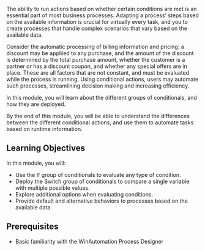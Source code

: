 The ability to run actions based on whether certain conditions are met is an essential part of most business processes. Adapting a process’ steps based on the available information is crucial for virtually every task, and you to create processes that handle complex scenarios that vary based on the available data.

Consider the automatic processing of billing information and pricing: a discount may be appliied to any purchase, and the amount of the discount is determined by the total purchase amount, whether the customer is a partner or has a discount coupon, and whether any special offers are in place. These are all factors that are not constant, and must be evaluated while the process is running. Using conditional actions, users may automate such processes, streamlining decision making and  increasing efficiency.

In this module, you will learn about the different groups of conditionals, and how they are deployed. 

By the end of this module, you will be able to understand the differences between the different conditional actions, and use them to automate tasks based on runtime information.

## Learning Objectives

In this module, you will:
* Use the If group of conditionals to evaluate any type of condition.
* Deploy the Switch group of conditionals to compare a single variable with multiple possible values.
* Explore additional options when evaluating conditions.
* Provide default and alternative behaviors to processes based on the available data.

## Prerequisites

* Basic familiarity with the WinAutomation Process Designer